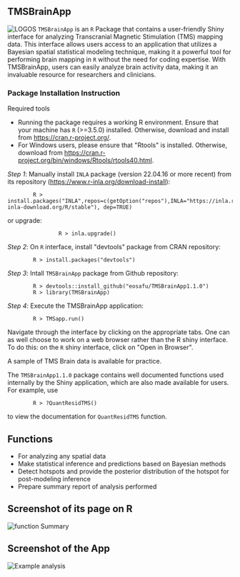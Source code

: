 ## TMSBrainApp
![LOGOS](https://user-images.githubusercontent.com/70357973/128624809-6b29adb1-57c9-42b8-baef-772caa73468a.jpg) 
``TMSBrainApp`` is an ``R`` Package that contains a user-friendly Shiny interface for analyzing Transcranial Magnetic Stimulation (TMS) mapping data. This interface allows users access to an application that utilizes a Bayesian spatial statistical modeling technique, making it a powerful tool for performing brain mapping in ``R`` without the need for coding expertise. With TMSBrainApp, users can easily analyze brain activity data, making it an invaluable resource for researchers and clinicians.

### Package Installation Instruction
Required tools

- Running the package requires a working R environment. Ensure that your machine has ``R`` (>=3.5.0) installed. Otherwise, download and install from https://cran.r-project.org/.  
- For Windows users, please ensure that "Rtools" is installed. Otherwise, download from https://cran.r-project.org/bin/windows/Rtools/rtools40.html. 

*Step 1*: Manually install ``INLA`` package (version 22.04.16 or more recent) from its repository (https://www.r-inla.org/download-install): 
```
		R > install.packages("INLA",repos=c(getOption("repos"),INLA="https://inla.r-inla-download.org/R/stable"), dep=TRUE)
```
or upgrade:
```
                R > inla.upgrade()
```
*Step 2*: On ``R`` interface, install "devtools" package from CRAN repository:  
```
		R > install.packages("devtools")  
```
*Step 3*: Intall ``TMSBrainApp`` package from Github repository:  
```
		R > devtools::install_github("eosafu/TMSBrainApp1.1.0")  
		R > library(TMSBrainApp) 
```
*Step 4*: Execute the TMSBrainApp application:  
```
		R > TMSapp.run()  
```
 
Navigate through the interface by clicking on the appropriate tabs. One can as well choose to work on a web browser rather than the R shiny interface.  To do this: on the ``R`` shiny interface, click on "Open in Browser".

A sample of TMS Brain data is available for practice.

The ``TMSBrainApp1.1.0`` package contains well documented functions used internally by the Shiny application, which are also made available for users. For example, use 

```
		R > ?QuantResidTMS()
```
to view the documentation for ``QuantResidTMS`` function.
## Functions
* For analyzing any spatial data
* Make statistical inference and predictions based on Bayesian methods
* Detect hotspots and provide the posterior distribution of the hotspot for post-modeling inference
* Prepare summary report of analysis performed

## Screenshot of its page on R
![function Summary](https://github.com/eosafu/TMSBrainApp/blob/main/Rsummary.png)
## Screenshot of the App
![Example analysis](https://raw.githubusercontent.com/eosafu/TMSBrainApp/main/TMSBrainApp1.1.0.png)

